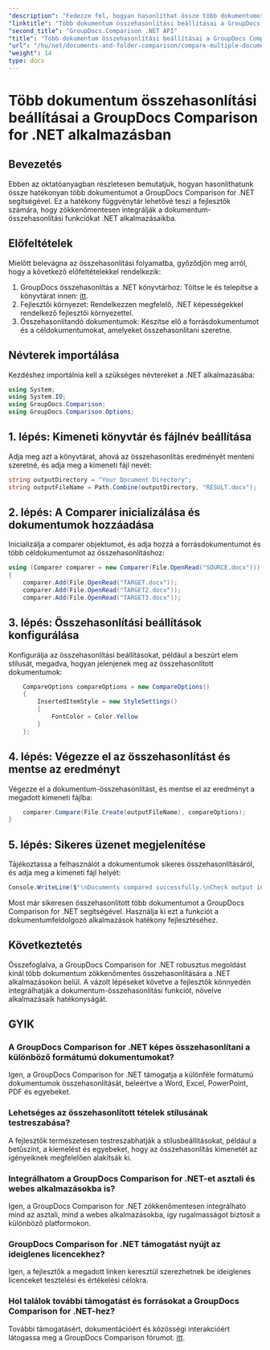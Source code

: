 ```yaml
---
"description": "Fedezze fel, hogyan hasonlíthat össze több dokumentumot könnyedén a GroupDocs Comparison for .NET segítségével. Kövesse lépésről lépésre szóló útmutatónkat a zökkenőmentes dokumentumfeldolgozás érdekében."
"linktitle": "Több dokumentum összehasonlítási beállításai a GroupDocs Comparison for .NET alkalmazásban"
"second_title": "GroupDocs.Comparison .NET API"
"title": "Több dokumentum összehasonlítási beállításai a GroupDocs Comparison for .NET alkalmazásban"
"url": "/hu/net/documents-and-folder-comparison/compare-multiple-documents-settings-dotnet/"
"weight": 14
type: docs
---
```

# Több dokumentum összehasonlítási beállításai a GroupDocs Comparison for .NET alkalmazásban

## Bevezetés
Ebben az oktatóanyagban részletesen bemutatjuk, hogyan hasonlíthatunk össze hatékonyan több dokumentumot a GroupDocs Comparison for .NET segítségével. Ez a hatékony függvénytár lehetővé teszi a fejlesztők számára, hogy zökkenőmentesen integrálják a dokumentum-összehasonlítási funkciókat .NET alkalmazásaikba.
## Előfeltételek
Mielőtt belevágna az összehasonlítási folyamatba, győződjön meg arról, hogy a következő előfeltételekkel rendelkezik:
1. GroupDocs összehasonlítás a .NET könyvtárhoz: Töltse le és telepítse a könyvtárat innen: [itt](https://releases.groupdocs.com/comparison/net/).
2. Fejlesztői környezet: Rendelkezzen megfelelő, .NET képességekkel rendelkező fejlesztői környezettel.
3. Összehasonlítandó dokumentumok: Készítse elő a forrásdokumentumot és a céldokumentumokat, amelyeket összehasonlítani szeretne.

## Névterek importálása
Kezdéshez importálnia kell a szükséges névtereket a .NET alkalmazásába:
```csharp
using System;
using System.IO;
using GroupDocs.Comparison;
using GroupDocs.Comparison.Options;
```
## 1. lépés: Kimeneti könyvtár és fájlnév beállítása
Adja meg azt a könyvtárat, ahová az összehasonlítás eredményét menteni szeretné, és adja meg a kimeneti fájl nevét:
```csharp
string outputDirectory = "Your Document Directory";
string outputFileName = Path.Combine(outputDirectory, "RESULT.docx");
```
## 2. lépés: A Comparer inicializálása és dokumentumok hozzáadása
Inicializálja a comparer objektumot, és adja hozzá a forrásdokumentumot és több céldokumentumot az összehasonlításhoz:
```csharp
using (Comparer comparer = new Comparer(File.OpenRead("SOURCE.docx")))
{
    comparer.Add(File.OpenRead("TARGET.docx"));
    comparer.Add(File.OpenRead("TARGET2.docx"));
    comparer.Add(File.OpenRead("TARGET3.docx"));
```
## 3. lépés: Összehasonlítási beállítások konfigurálása
Konfigurálja az összehasonlítási beállításokat, például a beszúrt elem stílusát, megadva, hogyan jelenjenek meg az összehasonlított dokumentumok:
```csharp
    CompareOptions compareOptions = new CompareOptions()
    {
        InsertedItemStyle = new StyleSettings()
        {
            FontColor = Color.Yellow
        }
    };
```
## 4. lépés: Végezze el az összehasonlítást és mentse az eredményt
Végezze el a dokumentum-összehasonlítást, és mentse el az eredményt a megadott kimeneti fájlba:
```csharp
    comparer.Compare(File.Create(outputFileName), compareOptions);
}
```
## 5. lépés: Sikeres üzenet megjelenítése
Tájékoztassa a felhasználót a dokumentumok sikeres összehasonlításáról, és adja meg a kimeneti fájl helyét:
```csharp
Console.WriteLine($"\nDocuments compared successfully.\nCheck output in {outputDirectory}.");
```
Most már sikeresen összehasonlított több dokumentumot a GroupDocs Comparison for .NET segítségével. Használja ki ezt a funkciót a dokumentumfeldolgozó alkalmazások hatékony fejlesztéséhez.

## Következtetés
Összefoglalva, a GroupDocs Comparison for .NET robusztus megoldást kínál több dokumentum zökkenőmentes összehasonlítására a .NET alkalmazásokon belül. A vázolt lépéseket követve a fejlesztők könnyedén integrálhatják a dokumentum-összehasonlítási funkciót, növelve alkalmazásaik hatékonyságát.
## GYIK
### A GroupDocs Comparison for .NET képes összehasonlítani a különböző formátumú dokumentumokat?
Igen, a GroupDocs Comparison for .NET támogatja a különféle formátumú dokumentumok összehasonlítását, beleértve a Word, Excel, PowerPoint, PDF és egyebeket.
### Lehetséges az összehasonlított tételek stílusának testreszabása?
A fejlesztők természetesen testreszabhatják a stílusbeállításokat, például a betűszínt, a kiemelést és egyebeket, hogy az összehasonlítás kimenetét az igényeiknek megfelelően alakítsák ki.
### Integrálhatom a GroupDocs Comparison for .NET-et asztali és webes alkalmazásokba is?
Igen, a GroupDocs Comparison for .NET zökkenőmentesen integrálható mind az asztali, mind a webes alkalmazásokba, így rugalmasságot biztosít a különböző platformokon.
### GroupDocs Comparison for .NET támogatást nyújt az ideiglenes licencekhez?
Igen, a fejlesztők a megadott linken keresztül szerezhetnek be ideiglenes licenceket tesztelési és értékelési célokra.
### Hol találok további támogatást és forrásokat a GroupDocs Comparison for .NET-hez?
További támogatásért, dokumentációért és közösségi interakcióért látogassa meg a GroupDocs Comparison fórumot. [itt](https://forum.groupdocs.com/c/comparison/12).